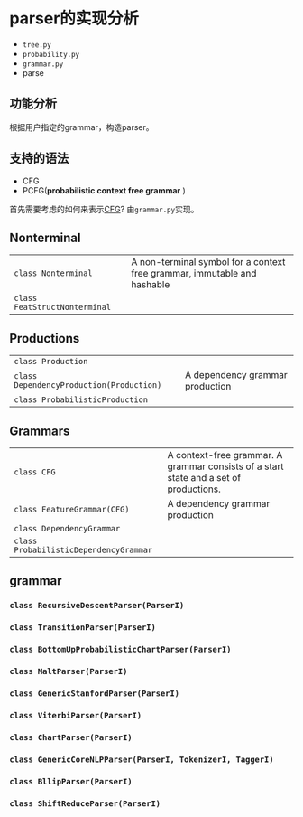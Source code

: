 # parser的实现分析

- `tree.py`
- `probability.py`
- `grammar.py`
- parse

## 功能分析

根据用户指定的grammar，构造parser。



## 支持的语法

- CFG
- PCFG(**probabilistic context free grammar** )





首先需要考虑的如何来表示[CFG](https://en.wikipedia.org/wiki/Context-free_grammar)? 由`grammar.py`实现。

## Nonterminal

|                               |                                                              |
| ----------------------------- | ------------------------------------------------------------ |
| `class Nonterminal`           | A non-terminal symbol for a context free grammar, immutable and hashable |
| `class FeatStructNonterminal` |                                                              |



## Productions

|                                          |                                 |
| ---------------------------------------- | ------------------------------- |
| `class Production`                       |                                 |
| `class DependencyProduction(Production)` | A dependency grammar production |
| `class ProbabilisticProduction`          |                                 |



## Grammars

|                                        |                                                              |
| -------------------------------------- | ------------------------------------------------------------ |
| `class CFG`                            | A context-free grammar.  A grammar consists of a start state and a set of productions. |
| `class FeatureGrammar(CFG)`            | A dependency grammar production                              |
| `class DependencyGrammar`              |                                                              |
| `class ProbabilisticDependencyGrammar` |                                                              |



## grammar

### `class RecursiveDescentParser(ParserI)`





### `class TransitionParser(ParserI)`



### `class BottomUpProbabilisticChartParser(ParserI)`





### `class MaltParser(ParserI)`





### `class GenericStanfordParser(ParserI)`



### `class ViterbiParser(ParserI)`





### `class ChartParser(ParserI)`



### `class GenericCoreNLPParser(ParserI, TokenizerI, TaggerI)`



### `class BllipParser(ParserI)`





### `class ShiftReduceParser(ParserI)`

